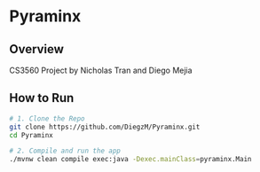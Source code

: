 # Pyraminx
## Overview
CS3560 Project by Nicholas Tran and Diego Mejia

## How to Run
```bash
# 1. Clone the Repo
git clone https://github.com/DiegzM/Pyraminx.git
cd Pyraminx

# 2. Compile and run the app
./mvnw clean compile exec:java -Dexec.mainClass=pyraminx.Main
```